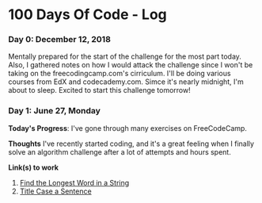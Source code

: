 # 100 Days Of Code - Log

### Day 0: December 12, 2018

Mentally prepared for the start of the challenge for the most part today. Also, I gathered notes on how I would attack the challenge since I won't be taking on the freecodingcamp.com's cirriculum. I'll be doing various courses from EdX and codecademy.com. Simce it's nearly midnight, I'm about to sleep. Excited to start this challenge tomorrow!


### Day 1: June 27, Monday

**Today's Progress**: I've gone through many exercises on FreeCodeCamp.

**Thoughts** I've recently started coding, and it's a great feeling when I finally solve an algorithm challenge after a lot of attempts and hours spent.

**Link(s) to work**
1. [Find the Longest Word in a String](https://www.freecodecamp.com/challenges/find-the-longest-word-in-a-string)
2. [Title Case a Sentence](https://www.freecodecamp.com/challenges/title-case-a-sentence)
